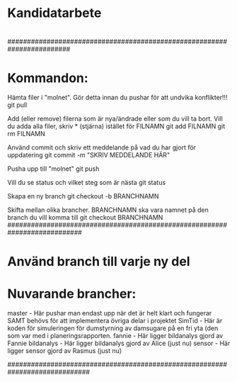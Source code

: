 # Kandidatarbete
#
########################################################################
# Kommandon:

 Hämta filer i "molnet". Gör detta innan du pushar för att undvika konflikter!!!
 git pull 

 Add (eller remove) filerna som är nya/ändrade eller som du vill ta bort. Vill du adda alla filer, skriv * (stjärna) istället för FILNAMN 
 git add FILNAMN
 git rm FILNAMN

 Använd commit och skriv ett meddelande på vad du har gjort för uppdatering
 git commit -m "SKRIV MEDDELANDE HÄR"

 Pusha upp till "molnet"
 git push

 Vill du se status och vilket steg som är nästa
 git status

 Skapa en ny branch
 git checkout -b BRANCHNAMN

 Skifta mellan olika brancher. BRANCHNAMN ska vara namnet på den branch du vill komma till
 git checkout BRANCHNAMN
###########################################################################

# Använd branch till varje ny del


# Nuvarande brancher:

 master - Här pushar man endast upp när det är helt klart och fungerar SAMT behövs för att implementera övriga delar i projektet
 SimTid - Här är koden för simuleringen för dumstyrning av damsugare på en fri yta (den som var med i planeringsrapporten.
 fannie - Här ligger bildanalys gjord av Fannie
 bildanalys - Här ligger bildanalys gjord av Alice (just nu)
 sensor - Här ligger sensor gjord av Rasmus (just nu)

#############################################################################
